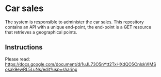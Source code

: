 # Car sales

The system is responsible to administer the car sales. This repository contains an API with a unique end-point, the end-point is a GET resource that retrieves a geographical points.

## Instructions

Please read: https://docs.google.com/document/d/1uJL73O5nYtt2TxHXdQO5CnlxkVIMSosak9ewRL5LuNs/edit?usp=sharing
